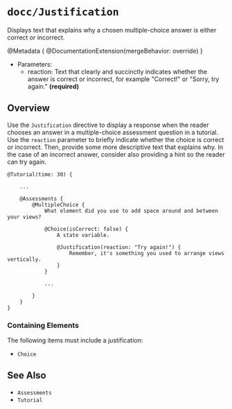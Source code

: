# ``docc/Justification``

Displays text that explains why a chosen multiple-choice answer is either correct or incorrect. 

@Metadata {
    @DocumentationExtension(mergeBehavior: override)
}

- Parameters:
    - reaction: Text that clearly and succinctly indicates whether the answer is correct or incorrect, for example "Correct!" or "Sorry, try again." **(required)**

## Overview

Use the `Justification` directive to display a response when the reader chooses an answer in a multiple-choice assessment question in a tutorial. Use the `reaction` parameter to briefly indicate whether the choice is correct or incorrect. Then, provide some more descriptive text that explains why. In the case of an incorrect answer, consider also providing a hint so the reader can try again. 

```
@Tutorial(time: 30) {
        
    ...

    @Assessments {
        @MultipleChoice {
            What element did you use to add space around and between your views?
            
            @Choice(isCorrect: false) {
                A state variable.
                
                @Justification(reaction: "Try again!") {
                    Remember, it's something you used to arrange views vertically.
                }
            }
            
            ...
            
        }
    }
}
```

### Containing Elements

The following items must include a justification:

- ``Choice``

## See Also

- ``Assessments``
- ``Tutorial``

<!-- Copyright (c) 2021 Apple Inc and the Swift Project authors. All Rights Reserved. -->
